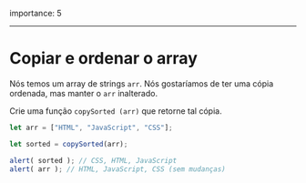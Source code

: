 importance: 5

---

# Copiar e ordenar o array

Nós temos um array de strings `arr`. Nós gostaríamos de ter uma cópia ordenada, mas manter o `arr` inalterado.

Crie uma função `copySorted (arr)` que retorne tal cópia.

```js
let arr = ["HTML", "JavaScript", "CSS"];

let sorted = copySorted(arr);

alert( sorted ); // CSS, HTML, JavaScript
alert( arr ); // HTML, JavaScript, CSS (sem mudanças)
```
